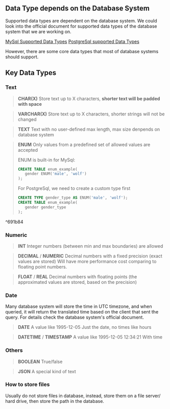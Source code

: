 ## Data Type depends on the Database System
Supported data types are dependent on the database system.
We could look into the official document for supported data types of the database system that we are working on.

[MySql Supported Data Types](https://dev.mysql.com/doc/refman/8.0/en/data-types.html)
[PostgreSql supported Data Types](https://www.postgresql.org/docs/current/datatype.html)

However, there are some core data types that most of database systems should support.
## Key Data Types
### Text
> **CHAR(X)**
>Store text up to X characters, **shorter text will be padded with space**

>**VARCHAR(X)**
Store text up to X characters, shorter strings will not be changed

> **TEXT**
> Text with no user-defined max length, max size denpends on database system

>**ENUM**
>Only values from a predefined set of allowed values are accepted
>
>ENUM is built-in for MySql:
>```sql
>CREATE TABLE enum_example(
>    gender ENUM('male', 'wolf')
>);
>``` 
>
>For PostgreSql, we need to create a custom type first
>```sql
>CREATE TYPE gender_type AS ENUM('male', 'wolf');
>CREATE TABLE enum_example(
>    gender gender_type
>);
>```

^691b84

### Numeric
>**INT**
>Integer numbers (between min and max boundaries) are allowed

>**DECIMAL** / **NUMERIC**
> Decimal numbers with a fixed precision (exact values are stored)
> Will have more performance cost comparing to floating point numbers.

> **FLOAT** / **REAL**
> Decimal numbers with floating points (the approximated values are stored, based on the precision)
### Date
Many database system will store the time in UTC timezone, and when queried, it will return the translated time based on the client that sent the query.
For details check the database system's official document.

>**DATE**
>A value like 1995-12-05
>Just the date, no times like hours

>**DATETIME** / **TIMESTAMP**
>A value like 1995-12-05 12:34:21
>With time

### Others
> **BOOLEAN**
> True/false

>**JSON**
> A special kind of text

### How to store files
Usually do not store files in database, instead, store them on a file server/ hard drive, then store the path in the database.
